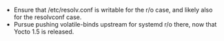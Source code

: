 - Ensure that /etc/resolv.conf is writable for the r/o case, and likely also
  for the resolvconf case.
- Pursue pushing volatile-binds upstream for systemd r/o there, now that Yocto
  1.5 is released.
